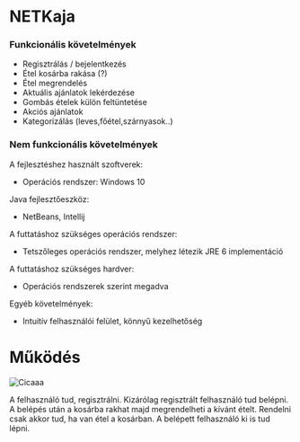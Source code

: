 # NETKaja
### Funkcionális követelmények

* Regisztrálás / bejelentkezés
* Étel kosárba rakása (?)
* Étel megrendelés
* Aktuális ajánlatok lekérdezése
* Gombás ételek külön feltüntetése
* Akciós ajánlatok
* Kategorizálás (leves,főétel,szárnyasok..)

### Nem funkcionális követelmények

A fejlesztéshez használt szoftverek:
* Operációs rendszer: Windows 10

Java fejlesztőeszköz: 
* NetBeans, Intellij

A futtatáshoz szükséges operációs rendszer:
* Tetszőleges operációs rendszer, melyhez létezik JRE 6 implementáció

A futtatáshoz szükséges hardver:
* Operációs rendszerek szerint megadva

Egyéb követelmények:
* Intuitív felhasználói felület, könnyű kezelhetőség

# Működés
![Cicaaa](https://scontent.fbud5-1.fna.fbcdn.net/v/t34.0-12/22472830_1590360404361834_551359648_n.jpg?oh=3dec9fcae14ed3962e0d98bd77ab1108&oe=59E2E3F2)

A felhasználó tud, regisztrálni.  Kizárólag regisztrált felhasználó tud belépni. A belépés után a kosárba rakhat majd megrendelheti a kívánt ételt. Rendelni csak akkor tud, ha van étel a kosárban. A belépett felhasználó ki is tud lépni.
